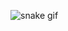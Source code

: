 ![snake gif](https://github.com/talhaagul/talhaagul/blob/output/github-contribution-grid-snake.gif)
